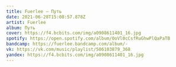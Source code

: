 ```yaml
---
title: Fuerlee — Путь
date: 2021-06-28T15:08:57.878Z
artist: Fuerlee
album: Путь
cover: https://f4.bcbits.com/img/a0908611401_16.jpg
spotify: https://open.spotify.com/album/0oVl0cCsfRuGhwPlQaPaTB
bandcamp: https://fuerlee.bandcamp.com/album/-
vk: https://vk.com/music/playlist/506103879_368
yandex: https://f4.bcbits.com/img/a0908611401_16.jpg
---
```

